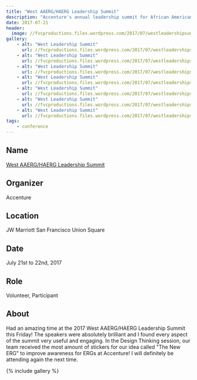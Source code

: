 ```yaml
---
title: "West AAERG/HAERG Leadership Summit"
description: "Accenture's annual leadership summit for African American and Hispanic American employees."
date: 2017-07-21
header:
  image: //fvcproductions.files.wordpress.com/2017/07/westleadershipsummit-5.jpeg
gallery:
    - alt: "West Leadership Summit"
      url: //fvcproductions.files.wordpress.com/2017/07/westleadershipsummit-7.jpg
    - alt: "West Leadership Summit"
      url: //fvcproductions.files.wordpress.com/2017/07/westleadershipsummit-6.jpeg
    - alt: "West Leadership Summit"
      url: //fvcproductions.files.wordpress.com/2017/07/westleadershipsummit-5.jpeg
    - alt: "West Leadership Summit"
      url: //fvcproductions.files.wordpress.com/2017/07/westleadershipsummit-4.jpeg
    - alt: "West Leadership Summit"
      url: //fvcproductions.files.wordpress.com/2017/07/westleadershipsummit-3.jpeg
    - alt: "West Leadership Summit"
      url: //fvcproductions.files.wordpress.com/2017/07/westleadershipsummit-2.jpg
    - alt: "West Leadership Summit"
      url: //fvcproductions.files.wordpress.com/2017/07/westleadershipsummit-1.jpg
tags:
    - conference
---
```


## Name

<a title="West AAERG/HAERG Leadership Summit" href="//www.accenture.com/us-en/company-diversity" target="_blank" rel="noopener">West AAERG/HAERG Leadership Summit</a>

## Organizer

Accenture

## Location

JW Marriott San Francisco Union Square

## Date

July 21st to 22nd, 2017

## Role

Volunteer, Participant

## About

Had an amazing time at the 2017 West AAERG/HAERG Leadership Summit this Friday! The speakers were absolutely brilliant and I found every aspect of the summit very useful and engaging. In the Design Thinking session, our team received the most amount of stickers for our idea called "The New ERG" to improve awareness for ERGs at Accenture! I will definitely be attending again the next time.

{% include gallery %}
